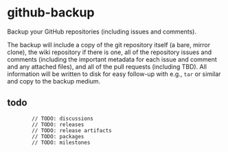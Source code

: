 # github-backup

Backup your GitHub repositories (including issues and comments).

The backup will include a copy of the git repository itself (a bare, mirror
clone), the wiki repository if there is one, all of the repository issues and
comments (including the important metadata for each issue and comment and any
attached files), and all of the pull requests (including TBD). All information
will be written to disk for easy follow-up with e.g., `tar` or similar and
copy to the backup medium.

## todo

			// TODO: discussions
			// TODO: releases
			// TODO: release artifacts
			// TODO: packages
			// TODO: milestones
